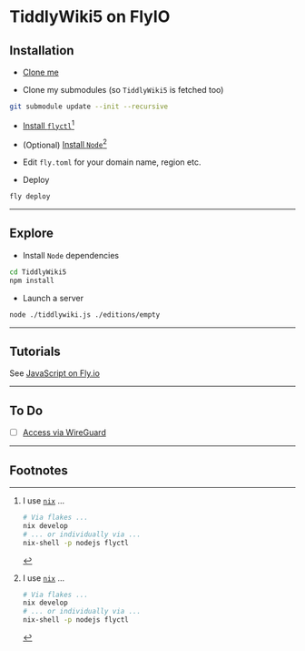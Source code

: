 # TiddlyWiki5 on FlyIO

## Installation

- [Clone me](https://github.com/firstcontributions/first-contributions)

- Clone my submodules (so `TiddlyWiki5` is fetched too)

```sh
git submodule update --init --recursive
```

- [Install `flyctl`](https://fly.io/docs/flyctl/install/)[^NIX]

- (Optional) [Install `Node`](https://nodejs.org/en)[^NIX]

- Edit `fly.toml` for your domain name, region etc.

- Deploy

```sh
fly deploy
```

---

## Explore

- Install `Node` dependencies

```sh
cd TiddlyWiki5
npm install
```

- Launch a server

```sh
node ./tiddlywiki.js ./editions/empty
```

---

## Tutorials

See [JavaScript on Fly.io](https://fly.io/docs/js/)

---

## To Do

- [ ] [Access via WireGuard](https://fly.io/docs/blueprints/private-applications-flycast/)

---

## Footnotes

[^NIX]: I use [`nix`](https://github.com/DeterminateSystems/nix-installer) ...

    ```sh
    # Via flakes ...
    nix develop
    # ... or individually via ...
    nix-shell -p nodejs flyctl
    ```
